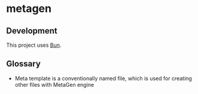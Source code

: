# metagen

## Development

This project uses [Bun](https://bun.sh/docs).

## Glossary

- Meta template is a conventionally named file, which is used for creating other files with MetaGen engine
